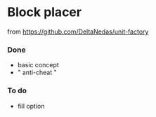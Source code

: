 # Block placer
from https://github.com/DeltaNedas/unit-factory

### Done
- basic concept
- " anti-cheat "

### To do
- fill option
